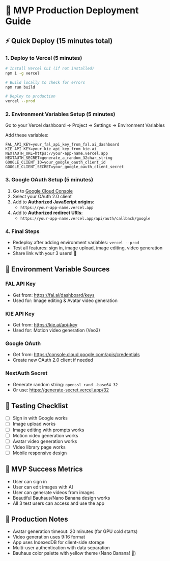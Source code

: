 # 🚀 MVP Production Deployment Guide

## ⚡ Quick Deploy (15 minutes total)

### 1. **Deploy to Vercel** (5 minutes)
```bash
# Install Vercel CLI (if not installed)
npm i -g vercel

# Build locally to check for errors
npm run build

# Deploy to production
vercel --prod
```

### 2. **Environment Variables Setup** (5 minutes)
Go to your Vercel dashboard → Project → Settings → Environment Variables

Add these variables:
```
FAL_API_KEY=your_fal_api_key_from_fal.ai_dashboard
KIE_API_KEY=your_kie_api_key_from_kie.ai
NEXTAUTH_URL=https://your-app-name.vercel.app
NEXTAUTH_SECRET=generate_a_random_32char_string
GOOGLE_CLIENT_ID=your_google_oauth_client_id
GOOGLE_CLIENT_SECRET=your_google_oauth_client_secret
```

### 3. **Google OAuth Setup** (5 minutes)
1. Go to [Google Cloud Console](https://console.cloud.google.com/apis/credentials)
2. Select your OAuth 2.0 client
3. Add to **Authorized JavaScript origins**:
   - `https://your-app-name.vercel.app`
4. Add to **Authorized redirect URIs**:
   - `https://your-app-name.vercel.app/api/auth/callback/google`

### 4. **Final Steps**
- Redeploy after adding environment variables: `vercel --prod`
- Test all features: sign in, image upload, image editing, video generation
- Share link with your 3 users! 🎉

## 🔧 Environment Variable Sources

### FAL API Key
- Get from: https://fal.ai/dashboard/keys
- Used for: Image editing & Avatar video generation

### KIE API Key  
- Get from: https://kie.ai/api-key
- Used for: Motion video generation (Veo3)

### Google OAuth
- Get from: https://console.cloud.google.com/apis/credentials
- Create new OAuth 2.0 client if needed

### NextAuth Secret
- Generate random string: `openssl rand -base64 32`
- Or use: https://generate-secret.vercel.app/32

## 🧪 Testing Checklist
- [ ] Sign in with Google works
- [ ] Image upload works
- [ ] Image editing with prompts works  
- [ ] Motion video generation works
- [ ] Avatar video generation works
- [ ] Video library page works
- [ ] Mobile responsive design

## 🎯 MVP Success Metrics
- User can sign in
- User can edit images with AI
- User can generate videos from images
- Beautiful Bauhaus/Nano Banana design works
- All 3 test users can access and use the app

## 🚨 Production Notes
- Avatar generation timeout: 20 minutes (for GPU cold starts)
- Video generation uses 9:16 format
- App uses IndexedDB for client-side storage
- Multi-user authentication with data separation
- Bauhaus color palette with yellow theme (Nano Banana! 🍌)
